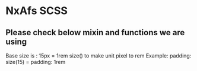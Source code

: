 # NxAfs SCSS

## Please check below mixin and functions we are using 

Base size is : 15px = 1rem
size() to make unit pixel to rem 
Example: padding: size(15) = padding: 1rem

